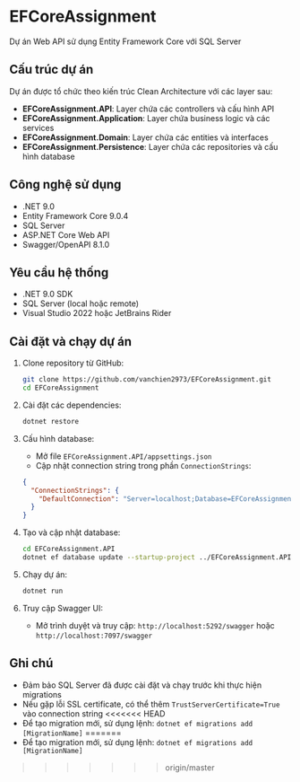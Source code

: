 # EFCoreAssignment

Dự án Web API sử dụng Entity Framework Core với SQL Server

## Cấu trúc dự án

Dự án được tổ chức theo kiến trúc Clean Architecture với các layer sau:

- **EFCoreAssignment.API**: Layer chứa các controllers và cấu hình API
- **EFCoreAssignment.Application**: Layer chứa business logic và các services
- **EFCoreAssignment.Domain**: Layer chứa các entities và interfaces
- **EFCoreAssignment.Persistence**: Layer chứa các repositories và cấu hình database

## Công nghệ sử dụng

- .NET 9.0
- Entity Framework Core 9.0.4
- SQL Server
- ASP.NET Core Web API
- Swagger/OpenAPI 8.1.0

## Yêu cầu hệ thống

- .NET 9.0 SDK
- SQL Server (local hoặc remote)
- Visual Studio 2022 hoặc JetBrains Rider

## Cài đặt và chạy dự án

1. Clone repository từ GitHub:
   ```bash
   git clone https://github.com/vanchien2973/EFCoreAssignment.git
   cd EFCoreAssignment
   ```

2. Cài đặt các dependencies:
   ```bash
   dotnet restore
   ```

3. Cấu hình database:
   - Mở file `EFCoreAssignment.API/appsettings.json`
   - Cập nhật connection string trong phần `ConnectionStrings`:
   ```json
   {
     "ConnectionStrings": {
       "DefaultConnection": "Server=localhost;Database=EFCoreAssignment;Trusted_Connection=True;TrustServerCertificate=True;"
     }
   }
   ```

4. Tạo và cập nhật database:
   ```bash
   cd EFCoreAssignment.API
   dotnet ef database update --startup-project ../EFCoreAssignment.API
   ```

5. Chạy dự án:
   ```bash
   dotnet run
   ```

6. Truy cập Swagger UI:
   - Mở trình duyệt và truy cập: `http://localhost:5292/swagger` hoặc `http://localhost:7097/swagger`

## Ghi chú

- Đảm bảo SQL Server đã được cài đặt và chạy trước khi thực hiện migrations
- Nếu gặp lỗi SSL certificate, có thể thêm `TrustServerCertificate=True` vào connection string
<<<<<<< HEAD
- Để tạo migration mới, sử dụng lệnh: `dotnet ef migrations add [MigrationName]` 
=======
- Để tạo migration mới, sử dụng lệnh: `dotnet ef migrations add [MigrationName]` 
>>>>>>> origin/master
